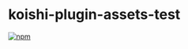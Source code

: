 # koishi-plugin-assets-test

[![npm](https://img.shields.io/npm/v/koishi-plugin-assets-test?style=flat-square)](https://www.npmjs.com/package/koishi-plugin-assets-test)


